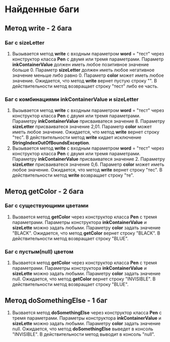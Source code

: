 # Найденные баги
## Метод write - 2 бага
### Баг с **sizeLetter**
1. Вызывается метод **write** с входным параметром **word** = "тест" через конструктор класса **Pen** с двумя или тремя параметрами. Параметр **inkContainerValue** должен иметь любое позитивное значение больше 0. Параметр **sizeLetter** должен иметь любое негативное значение меньше либо равно 0. Параметр **color** может иметь любое значение. Ожидается, что метод **write** вернет пустую строку "". В действительности метод возвращает строку "тест" либо ее часть.
### Баг с комбинациями **inkContainerValue** и **sizeLetter**
1. Вызывается метод **write** с входным параметром **word** = "тест" через конструктор класса **Pen** с двумя или тремя параметрами. Параметру **inkContainerValue** присваиватеся значение 8. Параметру **sizeLetter** присваиватеся значение 2,01.  Параметр **color** может иметь любое значение. Ожидается, что метод **write** вернет строку "тес". В действительности метод **write** кидает исключение **StringIndexOutOfBoundsException**.
2. Вызывается метод **write** с входным параметром **word** = "тест" через конструктор класса **Pen** с двумя или тремя параметрами. Параметру **inkContainerValue** присваиватеся значение 2. Параметру **sizeLetter** присваиватеся значение 0,6.  Параметр **color** может иметь любое значение. Ожидается, что метод **write** вернет строку "тес". В действительности метод **write** возвращает строку "те".
## Метод getColor - 2 бага
### Баг с существующими цветами
1. Вызвается метод **getColor** через конструктор класса **Pen** с тремя параметрами. Параметры конструктора **inkContainerValue** и **sizeLette** можно задать любыми. Параметру **color** задать значение "BLACK". Ожидается, что метод **getColor** вернет строку "BLACK". В действительности метод возвращает строку "BLUE".
### Баг с пустым(null) цветом
1. Вызвается метод **getColor** через конструктор класса **Pen** с тремя параметрами. Параметры конструктора **inkContainerValue** и **sizeLette** можно задать любыми. Параметру **color** задать значение null. Ожидается, что метод **getColor** вернет строку "INVISIBLE". В действительности метод возвращает строку "BLUE".
## Метод doSomethingElse - 1 баг
1. Вызвается метод **doSomethingElse** через конструктор класса **Pen** с тремя параметрами. Параметры конструктора **inkContainerValue** и **sizeLette** можно задать любыми. Параметру **color** задать значение null. Ожидается, что метод **doSomethingElse** выведет в консоль "INVISIBLE". В действительности метод выводит в консоль "null".
